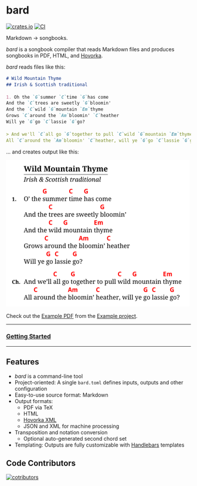 # bard

[![crates.io](https://img.shields.io/crates/v/bard.svg)](https://crates.io/crates/bard) [![CI](https://github.com/vojtechkral/bard/actions/workflows/CI.yaml/badge.svg)](https://github.com/vojtechkral/bard/actions/workflows/CI.yaml)

Markdown → songbooks.

_bard_ is a songbook compiler that reads Markdown files and produces songbooks in PDF, HTML, and [Hovorka](http://karel-hovorka.eu/zpevnik/).

_bard_ reads files like this:

```Markdown
# Wild Mountain Thyme
## Irish & Scottish traditional

1. Oh the `G`summer `C`time `G`has come
And the `C`trees are sweetly `G`bloomin'
And the `C`wild `G`mountain `Em`thyme
Grows `C`around the `Am`bloomin' `C`heather
Will ye `G`go `C`lassie `G`go?

> And we'll `C`all go `G`together to pull `C`wild `G`mountain `Em`thyme
All `C`around the `Am`bloomin' `C`heather, will ye `G`go `C`lassie `G`go?
```

... and creates output like this:

![example-output](./doc/example.png "Example PDF output")

Check out the [Example PDF](https://raw.githubusercontent.com/vojtechkral/bard/main/example/output/songbook.pdf)
from the [Example project](./example).

---

### [Getting Started](https://bard.md/book/install.html)

---

## Features

- _bard_ is a command-line tool
- Project-oriented: A single `bard.toml` defines inputs, outputs and other configuration
- Easy-to-use source format: Markdown
- Output formats:
    - PDF via TeX
    - HTML
    - [Hovorka XML](http://karel-hovorka.eu/zpevnik/)
    - JSON and XML for machine processing
- Transposition and notation conversion
    - Optional auto-generated second chord set
- Templating: Outputs are fully customizable with [Handlebars](https://handlebarsjs.com/) templates

## Code Contributors

[![cotributors](https://contrib.rocks/image?repo=vojtechkral/bard&anon=1)](https://github.com/vojtechkral/bard/graphs/contributors)
